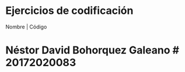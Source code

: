 Ejercicios de codificación
============
Nombre | Código

# Néstor David Bohorquez Galeano # 20172020083
